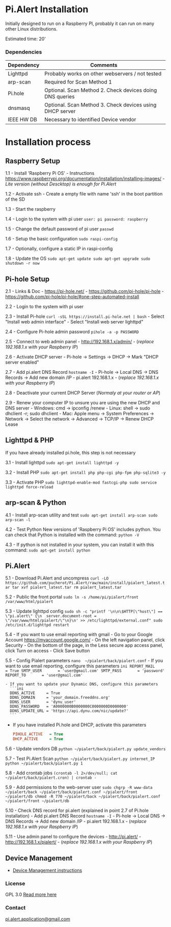 # Pi.Alert Installation
<!--- --------------------------------------------------------------------- --->
Initially designed to run on a Raspberry PI, probably it can run on many other
Linux distributions.

Estimated time: 20'

### Dependencies
  | Dependency | Comments                                                 |
  | ---------- | -------------------------------------------------------- |
  | Lighttpd   | Probably works on other webservers / not tested          |
  | arp-scan   | Required for Scan Method 1                               |
  | Pi.hole    | Optional. Scan Method 2. Check devices doing DNS queries |
  | dnsmasq    | Optional. Scan Method 3. Check devices using DHCP server |
  | IEEE HW DB | Necessary to identified Device vendor                    |

# Installation process
<!--- --------------------------------------------------------------------- --->


## Raspberry Setup
<!--- --------------------------------------------------------------------- --->
1.1 - Install 'Raspberry Pi OS'
      - Instructions https://www.raspberrypi.org/documentation/installation/installing-images/
      - *Lite version (without Descktop) is enough for Pi.Alert*

1.2 - Activate ssh
    - Create a empty file with name 'ssh' in the boot partition of the SD

1.3 - Start the raspberry

1.4 - Login to the system with pi user
      ```
      user: pi
      password: raspberry
      ```

1.5 - Change the default password of pi user
      ```
      passwd
      ```

1.6 - Setup the basic configuration
      ```
      sudo raspi-config
      ```

1.7 - Optionally, configure a static IP in raspi-config

1.8 - Update the OS
      ```
      sudo apt-get update
      sudo apt-get upgrade
      sudo shutdown -r now
      ```


## Pi-hole Setup
<!--- --------------------------------------------------------------------- --->
2.1 - Links & Doc
      - https://pi-hole.net/
      - https://github.com/pi-hole/pi-hole
      - https://github.com/pi-hole/pi-hole/#one-step-automated-install

2.2 - Login to the system with pi user

2.3 - Install Pi-hole
      ```
      curl -sSL https://install.pi-hole.net | bash
      ```
      - Select "Install web admin interface"
      - Select "Install web server lighttpd"

2.4 - Configure Pi-hole admin password
      ```
      pihole -a -p PASSWORD
      ```

2.5 - Connect to web admin panel
      - http://192.168.1.x/admin/
      - (*replace 192.168.1.x with your Raspberry IP*)

2.6 - Activate DHCP server
    - Pi-hole -> Settings -> DHCP -> Mark "DHCP server enabled"

2.7 - Add pi.alert DNS Record
      ```
      hostname -I
      ```
      - Pi-hole -> Local DNS -> DNS Records -> Add new domain /IP
        - pi.alert    192.168.1.x
        - (*replace 192.168.1.x with your Raspberry IP*)

2.8 - Deactivate your current DHCP Server (*Normaly at your router or AP*)

2.9 - Renew your computer IP to unsure you are using the new DHCP and DNS server
      - Windows: cmd -> ipconfig /renew
      - Linux: shell -> sudo dhclient -r; sudo dhclient
      - Mac: Apple menu -> System Preferences -> Network -> Select the network
        -> Advanced -> TCP/IP -> Renew DHCP Lease


## Lighttpd & PHP
<!--- --------------------------------------------------------------------- --->
If you have already installed pi.hole, this step is not necessary

3.1 - Install lighttpd
      ```
      sudo apt-get install lighttpd -y
      ```

3.2 - Install PHP
      ```
      sudo apt-get install php php-cgi php-fpm php-sqlite3 -y     
      ```

3.3 - Activate PHP
      ```
      sudo lighttpd-enable-mod fastcgi-php
      sudo service lighttpd force-reload
      ```


## arp-scan & Python
<!--- --------------------------------------------------------------------- --->
4.1 - Install arp-scan utility and test
      ```
      sudo apt-get install arp-scan
      sudo arp-scan -l
      ```

4.2 - Test Python
      New versions of 'Raspberry Pi OS' includes python. You can check that 
      Python is installed with the command:
      ```
      python -V
      ```

4.3 - If python is not installed in your system, you can install it with this
      command:
      ```
      sudo apt-get install python
      ```


## Pi.Alert
<!--- --------------------------------------------------------------------- --->
5.1 - Download Pi.Alert and uncompress
    ```
    curl -LO https://github.com/pucherot/Pi.Alert/raw/main/install/pialert_latest.tar
    tar xvf pialert_latest.tar
    rm pialert_latest.tar
    ```

5.2 - Public the front portal
    ```
    sudo ln -s /home/pi/pialert/front /var/www/html/pialert
    ```

5.3 - Update lighttpd config
    ```
    sudo sh -c "printf '\n\n\$HTTP[\"host\"] == \"pi.alert\" {\n  server.document-root = \"/var/www/html/pialert/\"\n}\n' >> /etc/lighttpd/external.conf"
    sudo /etc/init.d/lighttpd restart
    ```

5.4 - If you want to use email reporting with gmail
    - Go to your Google Account https://myaccount.google.com/
    - On the left navigation panel, click Security
    - On the bottom of the page, in the Less secure app access panel,
      click Turn on access
    - Click Save button

5.5 - Config Pialert parameters
    ```
    nano  ~/pialert/back/pialert.conf
    ```
    - If you want to use email reporting, configure this parameters
      ```ini
      REPORT_MAIL     = True
      SMTP_USER       = 'user@gmail.com'
      SMTP_PASS       = 'password'
      REPORT_TO       = 'user@gmail.com'
      ```

    - If you want to update your Dynamic DNS, configure this parameters
      ```ini
      DDNS_ACTIVE     = True
      DDNS_DOMAIN     = 'your_domain.freeddns.org'
      DDNS_USER       = 'dynu_user'
      DDNS_PASSWORD   = 'A0000000B0000000C0000000D0000000'
      DDNS_UPDATE_URL = 'https://api.dynu.com/nic/update?'
      ```

  - If you have installed Pi.hole and DHCP, activate this parameters
      ```ini
      PIHOLE_ACTIVE   = True
      DHCP_ACTIVE     = True
      ```

5.6 - Update vendors DB
      ```
      python ~/pialert/back/pialert.py update_vendors
      ```

5.7 - Test Pi.Alert Scan
      ```
      python ~/pialert/back/pialert.py internet_IP
      python ~/pialert/back/pialert.py 1
      ```

5.8 - Add crontab jobs
      ```
      (crontab -l 2>/dev/null; cat ~/pialert/back/pialert.cron) | crontab -
      ```

5.9 - Add permissions to the web-server user
      ```
      sudo chgrp -R www-data ~/pialert/back ~/pialert/back/pialert.conf ~/pialert/front ~/pialert/db
      chmod -R 770 ~/pialert/back ~/pialert/back/pialert.conf ~/pialert/front ~/pialert/db
      ```

5.10 - Check DNS record for pi.alert (explained in point 2.7 of Pi.hole
       installation)
       - Add pi.alert DNS Record
         ```
         hostname -I
         ```
         - Pi-hole -> Local DNS -> DNS Records -> Add new domain /IP
           - pi.alert    192.168.1.x
           - (*replace 192.168.1.x with your Raspberry IP*)

5.11 - Use admin panel to configure the devices
     - http://pi.alert/
     - http://192.168.1.x/pialert/
       - (*replace 192.168.1.x with your Raspberry IP*)


## Device Management
<!--- --------------------------------------------------------------------- --->

  - [Device Management instructions](./DEVICE_MANAGEMENT.md)


### License
  GPL 3.0
  [Read more here](../LICENSE.txt)

### Contact
  pi.alert.application@gmail.com
